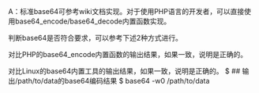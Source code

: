 A：标准base64可参考wiki文档实现。对于使用PHP语言的开发者，可以直接使用base64_encode/base64_decode内置函数实现。

判断base64是否符合要求，可以参考下述2种方式进行。

对比PHP的base64_encode内置函数的输出结果，如果一致，说明是正确的。
<?php
// 输出/path/to/data文件的base64编码结果
$data = file_get_contents('/path/to/data');
echo base64_encode($data);
?>
对比Linux的base64内置工具的输出结果，如果一致，说明是正确的。
$ ## 输出/path/to/data的base64编码结果
$ base64 -w0 /path/to/data